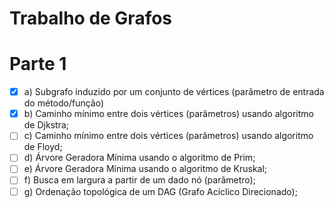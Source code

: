 # Trabalho de Grafos
# Parte 1
- [x] a) Subgrafo induzido por um conjunto de vértices (parâmetro de entrada do método/função)
- [x] b) Caminho mínimo entre dois vértices (parâmetros) usando algoritmo de Djkstra;
- [ ] c) Caminho mínimo entre dois vértices (parâmetros) usando algoritmo de Floyd;
- [ ] d) Árvore Geradora Mínima usando o algoritmo de Prim;
- [ ] e) Árvore Geradora Mínima usando o algoritmo de Kruskal;
- [ ] f) Busca em largura a partir de um dado nó (parâmetro);
- [ ] g) Ordenação topológica de um DAG (Grafo Acíclico Direcionado);
